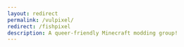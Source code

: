 ```yaml
---
layout: redirect
permalink: /vulpixel/
redirect: /fishpixel
description: A queer-friendly Minecraft modding group!
---
```

